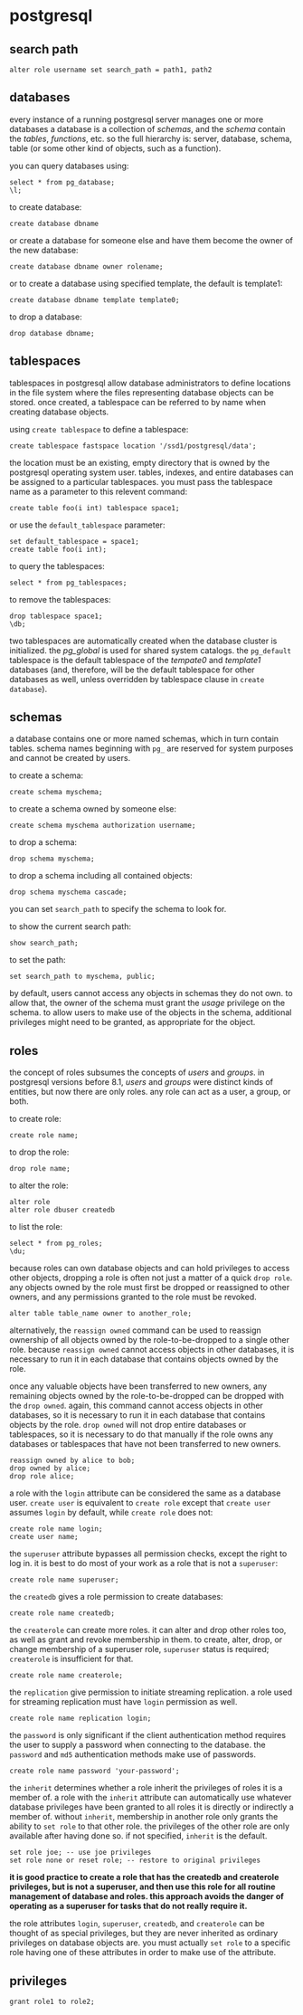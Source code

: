 # postgresql

## search path

    alter role username set search_path = path1, path2

## databases

every instance of a running postgresql server manages one or more databases a database is a collection of *schemas*, and the *schema* contain the *tables*, *functions*, etc. so the full hierarchy is: server, database, schema, table (or some other kind of objects, such as a function).

you can query databases using:

    select * from pg_database;
    \l;

to create database:

    create database dbname

or create a database for someone else and have them become the owner of the new database:

    create database dbname owner rolename;

or to create a database using specified template, the default is template1:

    create database dbname template template0;

to drop a database:

    drop database dbname;

## tablespaces

tablespaces in postgresql allow database administrators to define locations in the file system where the files representing database objects can be stored. once created, a tablespace can be referred to by name when creating database objects.

using `create tablespace` to define a tablespace:

    create tablespace fastspace location '/ssd1/postgresql/data';

the location must be an existing, empty directory that is owned by the postgresql operating system user. tables, indexes, and entire databases can be assigned to a particular tablespaces. you must pass the tablespace name as a parameter to this relevent command:

    create table foo(i int) tablespace space1;

or use the `default_tablespace` parameter:

    set default_tablespace = space1;
    create table foo(i int);

to query the tablespaces:

    select * from pg_tablespaces;

to remove the tablespaces:

    drop tablespace space1;
    \db;

two tablespaces are automatically created when the database cluster is initialized. the *pg_global* is used for shared system catalogs. the `pg_default` tablespace is the default tablespace of the *tempate0* and *template1* databases (and, therefore, will be the default tablespace for other databases as well, unless overridden by tablespace clause in `create database`).

## schemas

a database contains one or more named schemas, which in turn contain tables. schema names beginning with `pg_` are reserved for system purposes and cannot be created by users.

to create a schema:

    create schema myschema;

to create a schema owned by someone else:

    create schema myschema authorization username;

to drop a schema:

    drop schema myschema;

to drop a schema including all contained objects:

    drop schema myschema cascade;

you can set `search_path` to specify the schema to look for.

to show the current search path:

    show search_path;

to set the path:

    set search_path to myschema, public;

by default, users cannot access any objects in schemas they do not own. to allow that, the owner of the schema must grant the *usage* privilege on the schema. to allow users to make use of the objects in the schema, additional privileges might need to be granted, as appropriate for the object.

## roles

the concept of roles subsumes the concepts of *users* and *groups*. in postgresql versions before 8.1, *users* and *groups* were distinct kinds of entities, but now there are only roles. any role can act as a user, a group, or both.

to create role:

    create role name;

to drop the role:

    drop role name;

to alter the role:

    alter role
    alter role dbuser createdb

to list the role:

    select * from pg_roles;
    \du;

because roles can own database objects and can hold privileges to access other objects, dropping a role is often not just a matter of a quick `drop role`. any objects owned by the role must first be dropped or reassigned to other owners, and any permissions granted to the role must be revoked.

    alter table table_name owner to another_role;

alternatively, the `reassign owned` command can be used to reassign ownership of all objects owned by the role-to-be-dropped to a single other role. because `reassign owned` cannot access objects in other databases, it is necessary to run it in each database that contains objects owned by the role.

once any valuable objects have been transferred to new owners, any remaining objects owned by the role-to-be-dropped can be dropped with the `drop owned`. again, this command cannot access objects in other databases, so it is necessary to run it in each database that contains objects by the role. `drop owned` will not drop entire databases or tablespaces, so it is necessary to do that manually if the role owns any databases or tablespaces that have not been transferred to new owners.

    reassign owned by alice to bob;
    drop owned by alice;
    drop role alice;

a role with the `login` attribute can be considered the same as a database user. `create user` is equivalent to `create role` except that `create user` assumes `login` by default, while `create role` does not:

    create role name login;
    create user name;

the `superuser` attribute bypasses all permission checks, except the right to log in. it is best to do most of your work as a role that is not a `superuser`:

    create role name superuser;

the `createdb` gives a role permission to create databases:

    create role name createdb;

the `createrole` can create more roles. it can alter and drop other roles too, as well as grant and revoke membership in them. to create, alter, drop, or change membership of a superuser role, `superuser` status is required; `createrole` is insufficient for that.

    create role name createrole;

the `replication` give permission to initiate streaming replication. a role used for streaming replication must have `login` permission as well.

    create role name replication login;

the `password` is only significant if the client authentication method requires the user to supply a password when connecting to the database. the `password` and `md5` authentication methods make use of passwords.

    create role name password 'your-password';

the `inherit` determines whether a role inherit the privileges of roles it is a member of. a role with the `inherit` attribute can automatically use whatever database privileges have been granted to all roles it is directly or indirectly a member of. without `inherit`, membership in another role only grants the ability to `set role` to that other role. the privileges of the other role are only available after having done so. if not specified, `inherit` is the default.

    set role joe; -- use joe privileges
    set role none or reset role; -- restore to original privileges

**it is good practice to create a role that has the createdb and createrole privileges, but is not a superuser, and then use this role for all routine management of database and roles. this approach avoids the danger of operating as a superuser for tasks that do not really require it.**

the role attributes `login`, `superuser`, `createdb`, and `createrole` can be thought of as special privileges, but they are never inherited as ordinary privileges on database objects are. you must actually `set role` to a specific role having one of these attributes in order to make use of the attribute.

## privileges

    grant role1 to role2;

